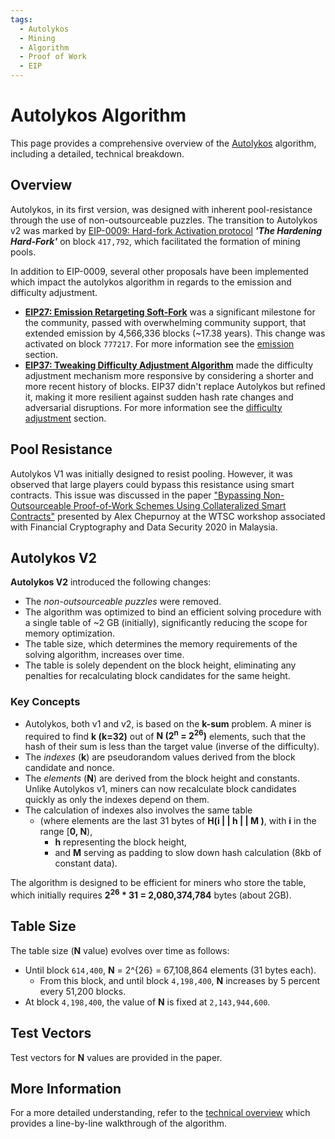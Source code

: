 ```yaml
---
tags:
  - Autolykos
  - Mining
  - Algorithm
  - Proof of Work
  - EIP
---
```


# Autolykos Algorithm

This page provides a comprehensive overview of the [Autolykos](https://www.docdroid.net/mcoitvK/ergopow-pdf) algorithm, including a detailed, technical breakdown.

## Overview

Autolykos, in its first version, was designed with inherent pool-resistance through the use of non-outsourceable puzzles.
The transition to Autolykos v2 was marked by [EIP-0009: Hard-fork Activation protocol](eip9.md) ***'The Hardening Hard-Fork'*** on block `417,792`, which facilitated the formation of mining pools.

In addition to EIP-0009, several other proposals have been implemented which impact the autolykos algorithm in regards to the emission and difficulty adjustment.

- [**EIP27: Emission Retargeting Soft-Fork**](eip27.md) was a significant milestone for the community, passed with overwhelming community support, that extended emission by 4,566,336 blocks (~17.38 years). This change was activated on block `777217`. For more information see the [emission](emission.md) section.
- [**EIP37: Tweaking Difficulty Adjustment Algorithm**](eip37.md) made the difficulty adjustment mechanism more responsive by considering a shorter and more recent history of blocks. EIP37 didn't replace Autolykos but refined it, making it more resilient against sudden hash rate changes and adversarial disruptions. For more information see the [difficulty adjustment](difficulty.md) section.

## Pool Resistance

Autolykos V1 was initially designed to resist pooling. However, it was observed that large players could bypass this resistance using smart contracts. This issue was discussed in the paper ["Bypassing Non-Outsourceable Proof-of-Work Schemes Using Collateralized Smart Contracts"](https://ia.cr/2020/044) presented by Alex Chepurnoy at the WTSC workshop associated with Financial Cryptography and Data Security 2020 in Malaysia.

## Autolykos V2

**Autolykos V2** introduced the following changes:

- The *non-outsourceable puzzles* were removed.
- The algorithm was optimized to bind an efficient solving procedure with a single table of ~2 GB (initially), significantly reducing the scope for memory optimization.
- The table size, which determines the memory requirements of the solving algorithm, increases over time.
- The table is solely dependent on the block height, eliminating any penalties for recalculating block candidates for the same height.

### Key Concepts

- Autolykos, both v1 and v2, is based on the **k-sum** problem. A miner is required to find **k (k=32)** out of **N (2<sup>n</sup> = 2<sup>26</sup>)** elements, such that the hash of their sum is less than the target value (inverse of the difficulty).
- The *indexes* (**k**) are pseudorandom values derived from the block candidate and nonce.
- The *elements* (**N**) are derived from the block height and constants. Unlike Autolykos v1, miners can now recalculate block candidates quickly as only the indexes depend on them.
- The calculation of indexes also involves the same table
    - (where elements are the last 31 bytes of **H(i | | h | | M )**, with **i** in the range [**0, N**),
        - **h** representing the block height,
        - and **M** serving as padding to slow down hash calculation (8kb of constant data).

The algorithm is designed to be efficient for miners who store the table, which initially requires **2<sup>26</sup> * 31 = 2,080,374,784** bytes (about 2GB).

## Table Size

The table size (**N** value) evolves over time as follows:

- Until block `614,400`, **N** = 2^{26} = 67,108,864 elements (31 bytes each).
    - From this block, and until block `4,198,400`, **N** increases by 5 percent every 51,200 blocks.
- At block `4,198,400`, the value of **N** is fixed at `2,143,944,600`.

## Test Vectors

Test vectors for **N** values are provided in the paper.

## More Information

For a more detailed understanding, refer to the [technical overview](algo-technical.md) which provides a line-by-line walkthrough of the algorithm.
